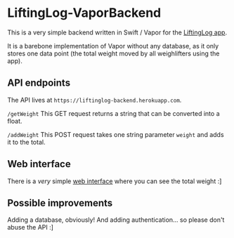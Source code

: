 # LiftingLog-VaporBackend

This is a very simple backend written in Swift / Vapor for the [LiftingLog app](https://github.com/tssandor/LiftingLog-UIKit).

It is a barebone implementation of Vapor without any database, as it only stores one data point (the total weight moved by all weighlifters using the app).

## API endpoints

The API lives at `https://liftinglog-backend.herokuapp.com`.

`/getWeight`
This GET request returns a string that can be converted into a float.

`/addWeight`
This POST request takes one string parameter `weight` and adds it to the total.

## Web interface

There is a _very_ simple [web interface](https://liftinglog-backend.herokuapp.com) where you can see the total weight :]

## Possible improvements

Adding a database, obviously! And adding authentication... so please don't abuse the API :]